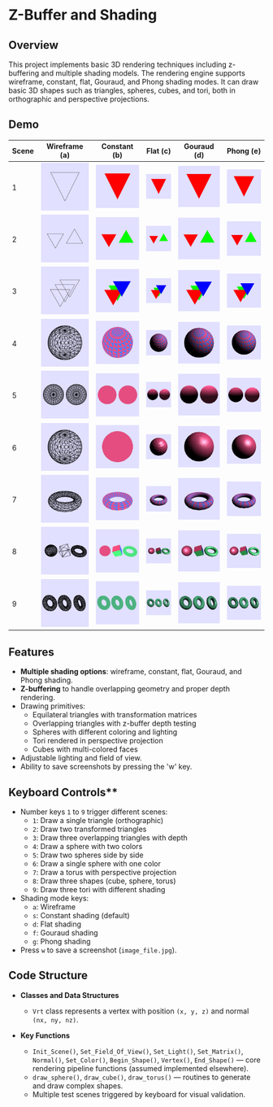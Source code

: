 # Z-Buffer and Shading

## Overview

This project implements basic 3D rendering techniques including z-buffering and multiple shading models. The rendering engine supports wireframe, constant, flat, Gouraud, and Phong shading modes. It can draw basic 3D shapes such as triangles, spheres, cubes, and tori, both in orthographic and perspective projections.

## Demo

| Scene | Wireframe (a)             | Constant (b)              | Flat (c)                  | Gouraud (d)               | Phong (e)                 |
| ----- | ------------------------- | ------------------------- | ------------------------- | ------------------------- | ------------------------- |
| 1     | ![1a](./output/img1a.jpg) | ![1b](./output/img1b.jpg) | ![1c](./output/img1c.jpg) | ![1d](./output/img1d.jpg) | ![1e](./output/img1e.jpg) |
| 2     | ![2a](./output/img2a.jpg) | ![2b](./output/img2b.jpg) | ![2c](./output/img2c.jpg) | ![2d](./output/img2d.jpg) | ![2e](./output/img2e.jpg) |
| 3     | ![3a](./output/img3a.jpg) | ![3b](./output/img3b.jpg) | ![3c](./output/img3c.jpg) | ![3d](./output/img3d.jpg) | ![3e](./output/img3e.jpg) |
| 4     | ![4a](./output/img4a.jpg) | ![4b](./output/img4b.jpg) | ![4c](./output/img4c.jpg) | ![4d](./output/img4d.jpg) | ![4e](./output/img4e.jpg) |
| 5     | ![5a](./output/img5a.jpg) | ![5b](./output/img5b.jpg) | ![5c](./output/img5c.jpg) | ![5d](./output/img5d.jpg) | ![5e](./output/img5e.jpg) |
| 6     | ![6a](./output/img6a.jpg) | ![6b](./output/img6b.jpg) | ![6c](./output/img6c.jpg) | ![6d](./output/img6d.jpg) | ![6e](./output/img6e.jpg) |
| 7     | ![7a](./output/img7a.jpg) | ![7b](./output/img7b.jpg) | ![7c](./output/img7c.jpg) | ![7d](./output/img7d.jpg) | ![7e](./output/img7e.jpg) |
| 8     | ![8a](./output/img8a.jpg) | ![8b](./output/img8b.jpg) | ![8c](./output/img8c.jpg) | ![8d](./output/img8d.jpg) | ![8e](./output/img8e.jpg) |
| 9     | ![9a](./output/img9a.jpg) | ![9b](./output/img9b.jpg) | ![9c](./output/img9c.jpg) | ![9d](./output/img9d.jpg) | ![9e](./output/img9e.jpg) |

## Features

- **Multiple shading options**: wireframe, constant, flat, Gouraud, and Phong shading.
- **Z-buffering** to handle overlapping geometry and proper depth rendering.
- Drawing primitives:
  - Equilateral triangles with transformation matrices
  - Overlapping triangles with z-buffer depth testing
  - Spheres with different coloring and lighting
  - Tori rendered in perspective projection
  - Cubes with multi-colored faces
- Adjustable lighting and field of view.
- Ability to save screenshots by pressing the 'w' key.

## Keyboard Controls\*\*

- Number keys `1` to `9` trigger different scenes:
  - `1`: Draw a single triangle (orthographic)
  - `2`: Draw two transformed triangles
  - `3`: Draw three overlapping triangles with depth
  - `4`: Draw a sphere with two colors
  - `5`: Draw two spheres side by side
  - `6`: Draw a single sphere with one color
  - `7`: Draw a torus with perspective projection
  - `8`: Draw three shapes (cube, sphere, torus)
  - `9`: Draw three tori with different shading
- Shading mode keys:
  - `a`: Wireframe
  - `s`: Constant shading (default)
  - `d`: Flat shading
  - `f`: Gouraud shading
  - `g`: Phong shading
- Press `w` to save a screenshot (`image_file.jpg`).

## Code Structure

- **Classes and Data Structures**

  - `Vrt` class represents a vertex with position `(x, y, z)` and normal `(nx, ny, nz)`.

- **Key Functions**
  - `Init_Scene()`, `Set_Field_Of_View()`, `Set_Light()`, `Set_Matrix()`, `Normal()`, `Set_Color()`, `Begin_Shape()`, `Vertex()`, `End_Shape()` — core rendering pipeline functions (assumed implemented elsewhere).
  - `draw_sphere()`, `draw_cube()`, `draw_torus()` — routines to generate and draw complex shapes.
  - Multiple test scenes triggered by keyboard for visual validation.
